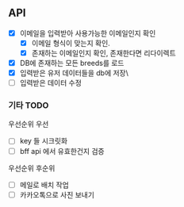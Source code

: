 ## API

- [x] 이메일을 입력받아 사용가능한 이메일인지 확인
  - [x] 이메일 형식이 맞는지 확인.
  - [x] 존재하는 이메일인지 확인, 존재한다면 리다이렉트
- [x] DB에 존재하는 모든 breeds를 로드
- [x] 입력받은 유저 데이터들을 db에 저장\
- [ ] 입력받은 데이터 수정

### 기타 TODO

우선순위 우선

- [ ] key 들 시크릿화
- [ ] bff api 에서 유효한건지 검증

우선순위 후순위

- [ ] 메일로 배치 작업
- [ ] 카카오톡으로 사진 보내기
